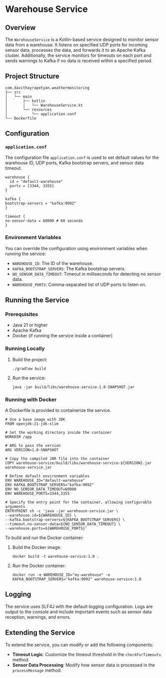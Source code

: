 # Warehouse Service

## Overview

The `WarehouseService` is a Kotlin-based service designed to monitor sensor data from a warehouse. It listens on specified UDP ports for incoming sensor data, processes the data, and forwards it to an Apache Kafka cluster. Additionally, the service monitors for timeouts on each port and sends warnings to Kafka if no data is received within a specified period.

## Project Structure

```
com.davithayrapetyan.weathermonitoring
├── src
│   └── main
│       ├── kotlin 
│       │   └── WarehouseService.kt
│       └── resources
│           └── application.conf
└── Dockerfile
```

## Configuration

### `application.conf`

The configuration file `application.conf` is used to set default values for the warehouse ID, UDP ports, Kafka bootstrap servers, and sensor data timeout.

```
warehouse {
  id = "default-warehouse"
  ports = [3344, 3355]
}

kafka {
bootstrap-servers = "kafka:9092"
}

timeout {
no-sensor-data = 60000 # 60 seconds
}
```

### Environment Variables

You can override the configuration using environment variables when running the service:

- `WAREHOUSE_ID`: The ID of the warehouse.
- `KAFKA_BOOTSTRAP_SERVERS`: The Kafka bootstrap servers.
- `NO_SENSOR_DATA_TIMEOUT`: Timeout in milliseconds for detecting no sensor data.
- `WAREHOUSE_PORTS`: Comma-separated list of UDP ports to listen on.

## Running the Service

### Prerequisites

- Java 21 or higher
- Apache Kafka
- Docker (if running the service inside a container)

### Running Locally

1. Build the project:

   ```./gradlew build```

2. Run the service:

   ```java -jar build/libs/warehouse-service-1.0-SNAPSHOT.jar```

### Running with Docker

A Dockerfile is provided to containerize the service.

```
# Use a base image with JDK
FROM openjdk:21-jdk-slim

# Set the working directory inside the container
WORKDIR /app

# ARG to pass the version
ARG VERSION=1.0-SNAPSHOT

# Copy the compiled JAR file into the container
COPY warehouse-service/build/libs/warehouse-service-${VERSION}.jar warehouse-service.jar

# Define default environment variables
ENV WAREHOUSE_ID="default-warehouse"
ENV KAFKA_BOOTSTRAP_SERVERS="kafka:9092"
ENV NO_SENSOR_DATA_TIMEOUT=60000
ENV WAREHOUSE_PORTS=3344,3355

# Specify the entry point for the container, allowing configurable arguments
ENTRYPOINT sh -c 'java -jar warehouse-service.jar \
--warehouse.id=${WAREHOUSE_ID} \
--kafka.bootstrap-servers=${KAFKA_BOOTSTRAP_SERVERS} \
--timeout.no-sensor-data=${NO_SENSOR_DATA_TIMEOUT} \
--warehouse.ports=${WAREHOUSE_PORTS}'
```
To build and run the Docker container:

1. Build the Docker image:


   ```docker build -t warehouse-service:1.0 .```


2. Run the Docker container:


   ```docker run -e WAREHOUSE_ID="my-warehouse" -e KAFKA_BOOTSTRAP_SERVERS="kafka:9092" warehouse-service:1.0```

## Logging

The service uses SLF4J with the default logging configuration. Logs are output to the console and include important events such as sensor data reception, warnings, and errors.

## Extending the Service

To extend the service, you can modify or add the following components:

- **Timeout Logic**: Customize the timeout threshold in the `checkForTimeouts` method.
- **Sensor Data Processing**: Modify how sensor data is processed in the `processMessage` method.

